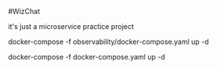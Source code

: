 #WizChat

it's just a microservice practice project 


docker-compose -f observability/docker-compose.yaml up -d

docker-compose -f docker-compose.yaml up -d
